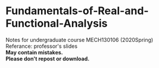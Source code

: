 # Fundamentals-of-Real-and-Functional-Analysis
Notes for undergraduate course MECH130106 (2020Spring)   
Referance: professor's slides    
**May contain mistakes.**      
**Please don't repost or download.**
